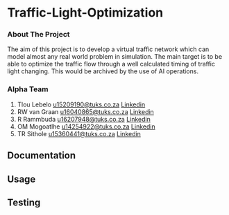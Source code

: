 # Traffic-Light-Optimization
### About The Project

The aim of this project is to develop a virtual traffic network which can model almost any real world problem in simulation.
The main target is to be able to optimize the traffic flow through a well calculated timing of traffic light changing. This 
would be archived by the use of AI operations.

### Alpha Team
1. Tlou Lebelo u15209190@tuks.co.za [Linkedin](https://www.linkedin.com/in/tlou-lebelo-359a30141/)        
2. RW van Graan u16040865@tuks.co.za [Linkedin](https://www.linkedin.com/in/rudolf-van-graan-48a7471a9/)       
3. R Rammbuda u16207948@tuks.co.za [Linkedin](http://www.linkedin.com/in/rammbuda-rilwele-842b11127)         
4. OM Mogoatlhe u14254922@tuks.co.za [Linkedin](https://www.linkedin.com/in/moeketsi-mogoatlhe-6b7807194)       
5. TR Sithole u15360441@tuks.co.za [Linkedin](https://www.linkedin.com/in/tshegofatso-sithole-5b8023175)     

## Documentation
## Usage
## Testing